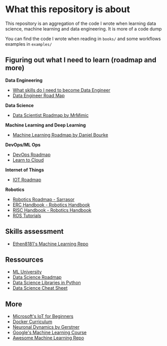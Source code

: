 # What this repository is about

This repository is an aggregation of the code I wrote when learning 
data science, machine learning and data engineering. It is more of a code dump

You can find the code I wrote when reading in ```books/``` and some workflows 
examples in ```examples/```


## Figuring out what I need to learn (roadmap and more)

**Data Engineering**

- [What skills do I need to become Data Engineer](https://dataengineering.wiki/FAQ/What+skills+do+I+need+to+become+a+Data+Engineer)
- [Data Engineer Road Map](https://github.com/datastacktv/data-engineer-roadmap)

**Data Science**
- [Data Scientist Roadmap by MrMimic](https://github.com/MrMimic/data-scientist-roadmap)


**Machine Learning and Deep Learning**

- [Machine Learning Roadmap by Daniel Bourke](https://github.com/mrdbourke/machine-learning-roadmap)

**DevOps/ML Ops**
- [DevOps Roadmap](https://roadmap.sh/devops)
- [Learn to Cloud](https://github.com/learntocloud/learn-to-cloud)

**Internet of Things**
- [IOT Roadmap](https://github.com/mahmoodfathy/IoT-Roadmap)

**Robotics**
- [Robotics Roadmap - Sarrasor](https://sarrasor.github.io/RoboticsRoadmap/)
- [ERC Handbook - Robotics Handbook](https://erc-bpgc.github.io/handbook/roadmap/)
- [RISC Handbook - Robotics Handbook](https://risc-iitbbs.github.io/risc-handbook/)
- [ROS Tutorials](http://wiki.ros.org/ROS/Tutorials)


## Skills assessment

- [Ethen8181's Machine Learning Repo](https://github.com/ethen8181/machine-learning)

## Ressources

- [ML University](https://github.com/d0r1h/ML-University)
- [Data Science Roadmap](https://github.com/Moataz-Elmesmary/Data-Science-Roadmap)
- [Data Science Libraries in Python](https://github.com/r0f1/datascience)
- [Data Science Cheat Sheet](https://github.com/FavioVazquez/ds-cheatsheets)

## More

- [Microsoft's IoT for Beginners](https://github.com/microsoft/IoT-For-Beginners)
- [Docker Curriculum](https://github.com/prakhar1989/docker-curriculum)
- [Neuronal Dynamics by Gerstner](https://neuronaldynamics.epfl.ch/index.html)
- [Google's Machine Learning Course](https://developers.google.com/machine-learning)
- [Awesome Machine Learning Repo](https://github.com/josephmisiti/awesome-machine-learning)

